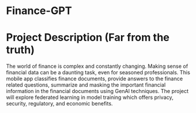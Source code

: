 # Finance-GPT

# Project Description (Far from the truth)

The world of finance is complex and constantly changing.
Making sense of financial data can be a daunting task, even for seasoned professionals. This mobile app classifies finance documents, provide answers to the finance related questions, summarize and masking the important financial information in the financial documents using GenAl techniques. The project will explore federated learning in model training which offers privacy, security, regulatory, and economic benefits.

